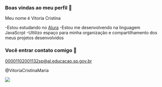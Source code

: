 ### Boas vindas ao meu perfil 💙

Meu nome é Vitoria Cristina

-Estou estudando no [Alura](https://www.alura.com.br)
-Estou me desenvolvendo na linguagem JavaScrpt
-Ultilizo espaço para minha organização e compartilhamento dos meus projetos desenvolvidos

### Você entrar contato comigo 📁

00001102001132sp@al.educacao.sp.gov.br 

@VitoriaCristinaMaria

![](https://media1.tenor.com/m/iBf8Got1R-gAAAAC/beluga-the-cat-hakosh1307.gif
)
